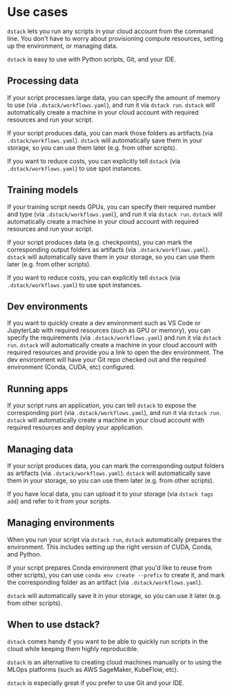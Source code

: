 # Use cases

`dstack` lets you run any scripts in your cloud account from the command line. 
You don't have to worry about provisioning compute resources, setting up the environment, or managing data.

`dstack` is easy to use with Python scripts, Git, and your IDE.

## Processing data

If your script processes large data, you can specify the amount of memory to use
(via `.dstack/workflows.yaml`), and run it via `dstack run`. `dstack` will automatically
create a machine in your cloud account with required resources and run your script.

If your script produces data, you can mark those folders as artifacts
(via `.dstack/workflows.yaml`). `dstack` will automatically save them in your storage, 
so you can use them later (e.g. from other scripts).

If you want to reduce costs, you can explicitly tell `dstack` (via `.dstack/workflows.yaml`) to use spot instances.

## Training models

If your training script needs GPUs, you can specify their required number and type 
(via `.dstack/workflows.yaml`), and run it via `dstack run`. 
`dstack` will automatically
create a machine in your cloud account with required resources and run your script.

If your script produces data (e.g. checkpoints), you can mark the corresponding output 
folders as artifacts (via `.dstack/workflows.yaml`). `dstack` will automatically save them in your storage, 
so you can use them later (e.g. from other scripts).

If you want to reduce costs, you can explicitly tell `dstack` (via `.dstack/workflows.yaml`) to use spot instances.

## Dev environments

If you want to quickly create a dev environment such as VS Code or JupyterLab with required
resources (such as GPU or memory), you can specify the requirements (via `.dstack/workflows.yaml`) 
and run it via `dstack run`. `dstack` will automatically
create a machine in your cloud account with required resources and provide you a link to open the dev environment.
The dev environment will have your Git repo checked out and the required environment (Conda, CUDA, etc) configured.

## Running apps

If your script runs an application, you can tell `dstack` to expose the corresponding port (via `.dstack/workflows.yaml`), 
and run it via `dstack run`. `dstack` will automatically
create a machine in your cloud account with required resources and deploy your application.

## Managing data

If your script produces data, you can mark the corresponding output 
folders as artifacts (via `.dstack/workflows.yaml`). `dstack` will automatically save them in your storage, 
so you can use them later (e.g. from other scripts).

If you have local data, you can upload it to your storage (via `dstack tags add`) and refer to it 
from your scripts.

## Managing environments

When you run your script via `dstack run`, `dstack` automatically prepares the environment. This includes setting up 
the right version of CUDA, Conda, and Python.

If your script prepares Conda environment (that you'd like to reuse from other scripts), you can 
use `conda env create --prefix` to create it, and mark the corresponding folder as an artifact 
(via `.dstack/workflows.yaml`).

`dstack` will automatically save it in your storage, so you can use it later (e.g. from other scripts).

## When to use dstack?

`dstack` comes handy if you want to be able to quickly run scripts in the cloud while
keeping them highly reproducible.

`dstack` is an alternative to creating cloud machines manually
or to using the MLOps platforms (such as AWS SageMaker, KubeFlow, etc).

`dstack` is especially great if you prefer to use Git and your IDE.